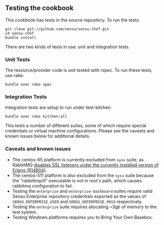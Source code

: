 ## Testing the cookbook

This cookbook has tests in the source repository. To run the tests:

```
git clone git://github.com/sensu/sensu-chef.git
cd sensu-chef
bundle install
```

There are two kinds of tests in use: unit and integration tests.

### Unit Tests

The resource/provider code is unit tested with rspec. To run these tests, use rake:

```
bundle exec rake spec
```

### Integration Tests

Integration tests are setup to run under test-kitchen:

```
bundle exec rake kitchen:all
```

This tests a number of different suites, some of which require special credentials or virtual machine configurations. Please see the caveats and known issues below for additional details.

### Caveats and known issues

* The centos-65 platform is currently excluded from `sysv` suite, as RabbitMQ [disables SSL listeners under the currently installed version of Erlang (R14B04)](http://www.rabbitmq.com/ssl.html#old-erlang).
* The centos-511 platform is also excluded from the `sysv` suite because the "rabbitmqctl" executable is not in root's path, which causes rabbitmq configuration to fail.
* Testing the `enterprise` and `enterprise-dashboard` suites require valid Sensu Enterprise repository credentials exported as the values of `SENSU_ENTERPRISE_USER` and `SENSU_ENTERPRISE_PASS` respectively.
* Testing the `enterprise` suite requires allocating ~3gb of memory to the test system.
* Testing Windows platforms requires you to Bring Your Own Basebox.
